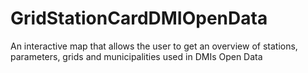 # GridStationCardDMIOpenData
An interactive map that allows the user to get an overview of stations, parameters, grids and municipalities used in DMIs Open Data 
